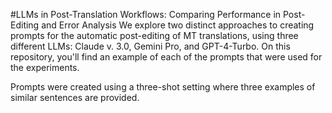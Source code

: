 #LLMs in Post-Translation Workflows: Comparing Performance in Post-Editing and Error Analysis
We explore two distinct approaches to creating prompts for the automatic post-editing of MT translations, using three different LLMs: Claude v. 3.0, Gemini Pro, and GPT-4-Turbo. On this repository, you'll find an example of each of the prompts that were used for the experiments.

Prompts were created using a three-shot setting where three examples of similar sentences are provided.
